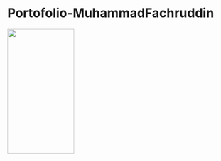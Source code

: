 # Portofolio-MuhammadFachruddin

<img src="![image](https://github.com/MuhammadFachruddin/Portofolio-MuhammadFachruddin/assets/123525071/06092dbc-7831-4ce2-a7c6-e4d950d0c2b4)" width="150" height="280">
